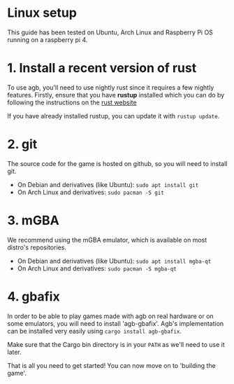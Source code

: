 # Linux setup

This guide has been tested on Ubuntu, Arch Linux and Raspberry Pi OS running on a raspberry pi 4.

# 1. Install a recent version of rust

To use agb, you'll need to use nightly rust since it requires a few nightly features.
Firstly, ensure that you have **rustup** installed which you can do by following the instructions on the [rust website](https://www.rust-lang.org/tools/install)

If you have already installed rustup, you can update it with `rustup update`.

# 2. git

The source code for the game is hosted on github, so you will need to install git.

- On Debian and derivatives (like Ubuntu): `sudo apt install git`
- On Arch Linux and derivatives: `sudo pacman -S git`

# 3. mGBA

We recommend using the mGBA emulator, which is available on most distro's repositories.

- On Debian and derivatives (like Ubuntu): `sudo apt install mgba-qt`
- On Arch Linux and derivatives: `sudo pacman -S mgba-qt`

# 4. gbafix

In order to be able to play games made with agb on real hardware or on some emulators, you will need to install 'agb-gbafix'.
Agb's implementation can be installed very easily using `cargo install agb-gbafix`.

Make sure that the Cargo bin directory is in your `PATH` as we'll need to use it later.

That is all you need to get started!
You can now move on to 'building the game'.
